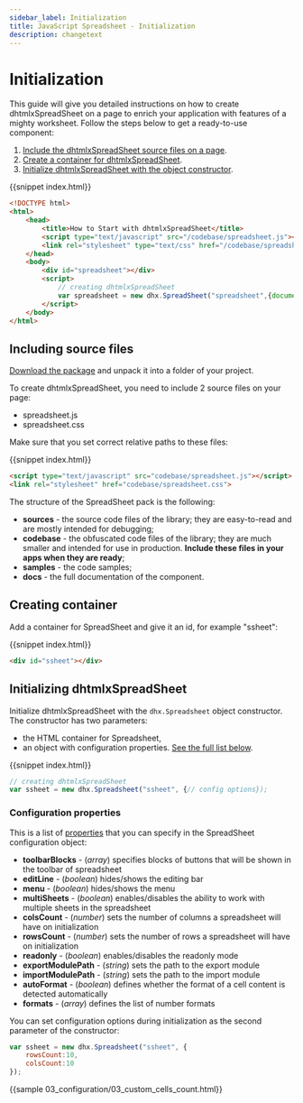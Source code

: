 ```yaml
---
sidebar_label: Initialization
title: JavaScript Spreadsheet - Initialization
description: changetext
---
```


# Initialization


This guide will give you detailed instructions on how to create dhtmlxSpreadSheet on a page to enrich your application with features of a mighty worksheet.
Follow the steps below to get a ready-to-use component:

1. [Include the dhtmlxSpreadSheet source files on a page](#includingsourcefiles).
2. [Create a container for dhtmlxSpreadSheet](#creatingcontainer).
3. [Initialize dhtmlxSpreadSheet with the object constructor](#initializingdhtmlxspreadsheet).

{{snippet index.html}}
~~~html
<!DOCTYPE html>
<html>
	<head>
		<title>How to Start with dhtmlxSpreadSheet</title>
		<script type="text/javascript" src="/codebase/spreadsheet.js"></script>
		<link rel="stylesheet" type="text/css" href="/codebase/spreadsheet.css">
	</head>
 	<body>
	 	<div id="spreadsheet"></div>
		<script>
			// creating dhtmlxSpreadSheet
			var spreadsheet = new dhx.SpreadSheet("spreadsheet",{document.body});
		</script>
 	</body>
</html>
~~~

## Including source files

[Download the package](https://dhtmlx.com/docs/products/dhtmlxSpreadsheet/download.shtml) and unpack it into a folder of your project.

To create dhtmlxSpreadSheet, you need to include 2 source files on your page:

- spreadsheet.js
- spreadsheet.css

Make sure that you set correct relative paths to these files:

{{snippet	index.html}}
~~~html
<script type="text/javascript" src="codebase/spreadsheet.js"></script>  
<link rel="stylesheet" href="codebase/spreadsheet.css">
~~~

The structure of the SpreadSheet pack is the following:

- **sources** - the source code files of the library; they are easy-to-read and are mostly intended for debugging;
- **codebase** - the obfuscated code files of the library; they are much smaller and intended for use in production. **Include these files in your apps when they are ready**;
- **samples** - the code samples;
- **docs** - the full documentation of the component.


## Creating container 

Add a container for SpreadSheet and give it an id, for example "ssheet":

{{snippet	index.html}}
~~~html
<div id="ssheet"></div>
~~~

## Initializing dhtmlxSpreadSheet

Initialize dhtmlxSpreadSheet with the `dhx.Spreadsheet` object constructor. The constructor has two parameters:

- the HTML container for Spreadsheet,
- an object with configuration properties. [See the full list below](#configurationproperties).

{{snippet	index.html}}
~~~js
// creating dhtmlxSpreadSheet
var ssheet = new dhx.Spreadsheet("ssheet", {// config options});
~~~

### <span id="configurationproperties">Configuration properties</span>

This is a list of [properties](api/refs/spreadsheet_props.md) that you can specify in the SpreadSheet configuration object:

- **toolbarBlocks** - (*array*) specifies blocks of buttons that will be shown in the toolbar of spreadsheet
- **editLine** - (*boolean*) hides/shows the editing bar
- **menu** - (*boolean*) hides/shows the menu
- **multiSheets** - (*boolean*) enables/disables the ability to work with multiple sheets in the spreadsheet
- **colsCount** - (*number*) sets the number of columns a spreadsheet will have on initialization
- **rowsCount** - (*number*) sets the number of rows a spreadsheet will have on initialization
- **readonly** - (*boolean*) enables/disables the readonly mode
- **exportModulePath** - (*string*)	sets the path to the export module
- **importModulePath** - (*string*)	sets the path to the import module
- **autoFormat** - (*boolean*) defines whether the format of a cell content is detected automatically
- **formats** - (*array*) defines the list of number formats


You can set configuration options during initialization as the second parameter of the constructor:

~~~js
var ssheet = new dhx.Spreadsheet("ssheet", { 
    rowsCount:10,
    colsCount:10
});
~~~

{{sample	03_configuration/03_custom_cells_count.html}}
